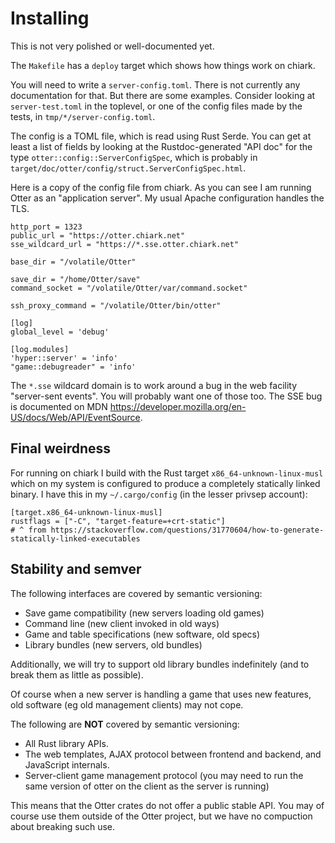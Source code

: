Installing
==========

This is not very polished or well-documented yet.

The `Makefile` has a `deploy` target which shows how things work on
chiark.

You will need to write a `server-config.toml`.  There is not currently
any documentation for that.  But there are some examples.  Consider
looking at `server-test.toml` in the toplevel, or one of the config
files made by the tests, in `tmp/*/server-config.toml`.

The config is a TOML file, which is read using Rust Serde.  You can
get at least a list of fields by looking at the Rustdoc-generated "API
doc" for the type `otter::config::ServerConfigSpec`, which is probably
in `target/doc/otter/config/struct.ServerConfigSpec.html`.

Here is a copy of the config file from chiark.  As you can see I am
running Otter as an "application server".  My usual Apache
configuration handles the TLS.

```
http_port = 1323
public_url = "https://otter.chiark.net"
sse_wildcard_url = "https://*.sse.otter.chiark.net"

base_dir = "/volatile/Otter"

save_dir = "/home/Otter/save"
command_socket = "/volatile/Otter/var/command.socket"

ssh_proxy_command = "/volatile/Otter/bin/otter"

[log]
global_level = 'debug'

[log.modules]
'hyper::server' = 'info'
"game::debugreader" = 'info'
```

The `*.sse` wildcard domain is to work around a bug in the web
facility "server-sent events".  You will probably want one of those
too.  The SSE bug is documented on MDN
<https://developer.mozilla.org/en-US/docs/Web/API/EventSource>.


Final weirdness
---------------

For running on chiark I build with the Rust target
`x86_64-unknown-linux-musl` which on my system is configured to
produce a completely statically linked binary.  I have this in my
`~/.cargo/config` (in the lesser privsep account):

```
[target.x86_64-unknown-linux-musl]
rustflags = ["-C", "target-feature=+crt-static"]
# ^ from https://stackoverflow.com/questions/31770604/how-to-generate-statically-linked-executables
```


Stability and semver
--------------------

The following interfaces are covered by semantic versioning:

 * Save game compatibility (new servers loading old games)
 * Command line (new client invoked in old ways)
 * Game and table specifications (new software, old specs)
 * Library bundles (new servers, old bundles)

Additionally,
we will try to support old library bundles indefinitely
(and to break them as little as possible).

Of course when a new server is handling a game that uses new features,
old software (eg old management clients) may not cope.

The following are **NOT** covered by semantic versioning:

 * All Rust library APIs.
 * The web templates, AJAX protocol between frontend and backend,
   and JavaScript internals.
 * Server-client game management protocol (you may need to run the
   same version of otter on the client as the server is running)

This means that the Otter crates do not offer a public stable API.
You may of course use them outside of the Otter project,
but we have no compuction about breaking such use.
